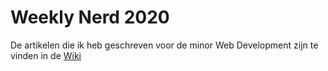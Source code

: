 # Weekly Nerd 2020

De artikelen die ik heb geschreven voor de minor Web Development zijn te vinden in de [Wiki](https://github.com/peppequint/weekly-nerd-1920/wiki)